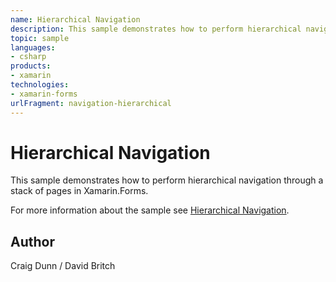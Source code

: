 ```yaml
---
name: Hierarchical Navigation
description: This sample demonstrates how to perform hierarchical navigation through a stack of pages in Xamarin.Forms.  For more information about the sample s...
topic: sample
languages:
- csharp
products:
- xamarin
technologies:
- xamarin-forms
urlFragment: navigation-hierarchical
---
```

Hierarchical Navigation
=======================

This sample demonstrates how to perform hierarchical navigation through a stack of pages in Xamarin.Forms.

For more information about the sample see [Hierarchical Navigation](http://developer.xamarin.com/guides/cross-platform/xamarin-forms/user-interface/navigation/hierarchical/).

Author
------

Craig Dunn / David Britch
